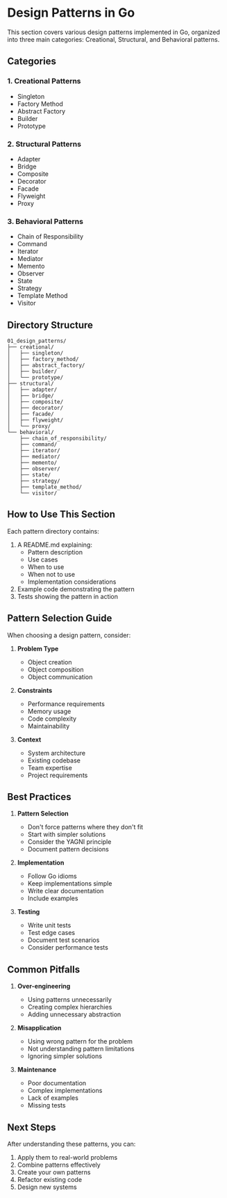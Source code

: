 # Design Patterns in Go

This section covers various design patterns implemented in Go, organized into three main categories: Creational, Structural, and Behavioral patterns.

## Categories

### 1. Creational Patterns

- Singleton
- Factory Method
- Abstract Factory
- Builder
- Prototype

### 2. Structural Patterns

- Adapter
- Bridge
- Composite
- Decorator
- Facade
- Flyweight
- Proxy

### 3. Behavioral Patterns

- Chain of Responsibility
- Command
- Iterator
- Mediator
- Memento
- Observer
- State
- Strategy
- Template Method
- Visitor

## Directory Structure

```
01_design_patterns/
├── creational/
│   ├── singleton/
│   ├── factory_method/
│   ├── abstract_factory/
│   ├── builder/
│   └── prototype/
├── structural/
│   ├── adapter/
│   ├── bridge/
│   ├── composite/
│   ├── decorator/
│   ├── facade/
│   ├── flyweight/
│   └── proxy/
└── behavioral/
    ├── chain_of_responsibility/
    ├── command/
    ├── iterator/
    ├── mediator/
    ├── memento/
    ├── observer/
    ├── state/
    ├── strategy/
    ├── template_method/
    └── visitor/
```

## How to Use This Section

Each pattern directory contains:

1. A README.md explaining:
   - Pattern description
   - Use cases
   - When to use
   - When not to use
   - Implementation considerations
2. Example code demonstrating the pattern
3. Tests showing the pattern in action

## Pattern Selection Guide

When choosing a design pattern, consider:

1. **Problem Type**

   - Object creation
   - Object composition
   - Object communication

2. **Constraints**

   - Performance requirements
   - Memory usage
   - Code complexity
   - Maintainability

3. **Context**
   - System architecture
   - Existing codebase
   - Team expertise
   - Project requirements

## Best Practices

1. **Pattern Selection**

   - Don't force patterns where they don't fit
   - Start with simpler solutions
   - Consider the YAGNI principle
   - Document pattern decisions

2. **Implementation**

   - Follow Go idioms
   - Keep implementations simple
   - Write clear documentation
   - Include examples

3. **Testing**
   - Write unit tests
   - Test edge cases
   - Document test scenarios
   - Consider performance tests

## Common Pitfalls

1. **Over-engineering**

   - Using patterns unnecessarily
   - Creating complex hierarchies
   - Adding unnecessary abstraction

2. **Misapplication**

   - Using wrong pattern for the problem
   - Not understanding pattern limitations
   - Ignoring simpler solutions

3. **Maintenance**
   - Poor documentation
   - Complex implementations
   - Lack of examples
   - Missing tests

## Next Steps

After understanding these patterns, you can:

1. Apply them to real-world problems
2. Combine patterns effectively
3. Create your own patterns
4. Refactor existing code
5. Design new systems
